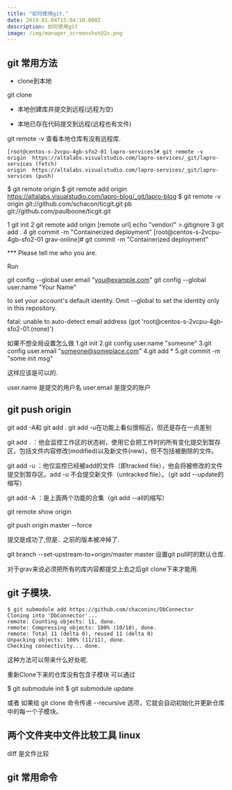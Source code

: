```yaml
---
title: "如何使用git."
date: 2019-01-04T15:04:10.000Z
description: 如何使用git
image: /img/manager_screenshot@2x.png
---
```


## git 常用方法

- clone到本地

git clone

- 本地创建库并提交到远程(远程为空)

- 本地已存在代码提交到远程(远程也有文件)

git remote -v   查看本地仓库有没有远程库.

```
[root@centos-s-2vcpu-4gb-sfo2-01 lapro-services]# git remote -v
origin	https://altalabs.visualstudio.com/lapro-services/_git/lapro-services (fetch)
origin	https://altalabs.visualstudio.com/lapro-services/_git/lapro-services (push)
```

$ git remote
origin
$ git remote add origin https://altalabs.visualstudio.com/lapro-blog/_git/lapro-blog
$ git remote -v
origin  git://github.com/schacon/ticgit.git
pb  git://github.com/paulboone/ticgit.git


1 git init
2 git remote add origin [remote url]
echo "vendor/" >.gitignore
3 git add .
4 git commit -m "Containerized deployment"
[root@centos-s-2vcpu-4gb-sfo2-01 grav-online]# git commit -m "Containerized deployment"

*** Please tell me who you are.

Run

  git config --global user.email "you@example.com"
  git config --global user.name "Your Name"

to set your account's default identity.
Omit --global to set the identity only in this repository.

fatal: unable to auto-detect email address (got 'root@centos-s-2vcpu-4gb-sfo2-01.(none)')


如果不想全局设置怎么做
1.git init
2.git config user.name "someone"
3.git config user.email "someone@someplace.com"
4.git add *
5.git commit -m "some init msg"

这样应该是可以的.

user.name 是提交的用户名
user.email 是提交的账户


git push origin
----
git add -A和 git add .   git add -u在功能上看似很相近，但还是存在一点差别

git add . ：他会监控工作区的状态树，使用它会把工作时的所有变化提交到暂存区，包括文件内容修改(modified)以及新文件(new)，但不包括被删除的文件。

git add -u ：他仅监控已经被add的文件（即tracked file），他会将被修改的文件提交到暂存区。add -u 不会提交新文件（untracked file）。（git add --update的缩写）

git add -A ：是上面两个功能的合集（git add --all的缩写）


git remote show origin

git push origin master --force

提交是成功了,但是.. 之前的版本被冲掉了.

git branch --set-upstream-to=origin/master master
设置git pull时的默认仓库.

对于grav来说必须把所有的库内容都提交上去之后git clone下来才能用.


## git 子模块.
```
$ git submodule add https://github.com/chaconinc/DbConnector
Cloning into 'DbConnector'...
remote: Counting objects: 11, done.
remote: Compressing objects: 100% (10/10), done.
remote: Total 11 (delta 0), reused 11 (delta 0)
Unpacking objects: 100% (11/11), done.
Checking connectivity... done.
```
这种方法可以带来什么好处呢.

重新Clone下来的仓库没有包含子模块
可以通过

$ git submodule init
$ git submodule update

或者
如果给 git clone 命令传递 --recursive 选项，它就会自动初始化并更新仓库中的每一个子模块。


## 两个文件夹中文件比较工具 linux

diff 是文件比较




## git 常用命令